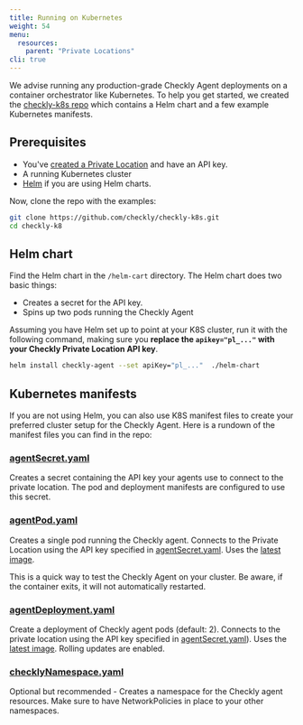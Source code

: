 ```yaml
---
title: Running on Kubernetes
weight: 54
menu:
  resources:
    parent: "Private Locations"
cli: true
---
```


We advise running any production-grade Checkly Agent deployments on a container orchestrator like Kubernetes. To help you get started, we created the [checkly-k8s repo](https://github.com/checkly/checkly-k8s) which contains a Helm chart and a few example Kubernetes manifests.

## Prerequisites

- You've [created a Private Location](/docs/private-locations/) and have an API key.
- A running Kubernetes cluster
- [Helm](https://helm.sh/) if you are using Helm charts.

Now, clone the repo with the examples:

```bash
git clone https://github.com/checkly/checkly-k8s.git
cd checkly-k8
```

## Helm chart

Find the Helm chart in the `/helm-cart` directory. The Helm chart does two basic things:
- Creates a secret for the API key.
- Spins up two pods running the Checkly Agent

Assuming you have Helm set up to point at your K8S cluster, run it with the following command, making sure you
**replace the `apikey="pl_..."` with your Checkly Private Location API key**.

```bash
helm install checkly-agent --set apiKey="pl_..."  ./helm-chart
```

## Kubernetes manifests

If you are not using Helm, you can also use K8S manifest files to create your preferred cluster setup for the Checkly
Agent. Here is a rundown of the manifest files you can find in the repo:

### [agentSecret.yaml](https://github.com/checkly/checkly-k8s/blob/main/k8s-manifests/agent-secret.yaml)

Creates a secret containing the API key your agents use to connect to the private location. The pod and deployment manifests are configured
to use this secret.

### [agentPod.yaml](https://github.com/checkly/checkly-k8s/blob/main/k8s-manifests/agent-pod.yaml)

Creates a single pod running the Checkly agent. Connects to the Private Location using the API key specified in
[agentSecret.yaml](https://github.com/checkly/checkly-k8s/blob/main/k8s-manifests/agent-secret.yaml). Uses the
[latest image](https://hub.docker.com/r/checkly/agent/tags).

This is a quick way to test the Checkly Agent on your cluster. Be aware, if the container exits, it will not automatically restarted.

### [agentDeployment.yaml](https://github.com/checkly/checkly-k8s/blob/main/k8s-manifests/agent-deployment.yaml)

Create a deployment of Checkly agent pods (default: 2). Connects to the private location using the API key specified in
[agentSecret.yaml](https://github.com/checkly/checkly-k8s/blob/main/k8s-manifests/agent-secret.yaml)). Uses the
[latest image](https://hub.docker.com/r/checkly/agent/tags). Rolling updates are enabled.

### [checklyNamespace.yaml](https://github.com/checkly/checkly-k8s/blob/main/k8s-manifests/checkly-namespace.yaml)

Optional but recommended - Creates a namespace for the Checkly agent resources. Make sure to have NetworkPolicies in place to your other namespaces.
